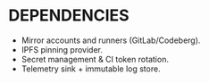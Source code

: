 # DEPENDENCIES
- Mirror accounts and runners (GitLab/Codeberg).
- IPFS pinning provider.
- Secret management & CI token rotation.
- Telemetry sink + immutable log store.
